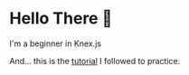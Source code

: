 <h1>Hello There 👋</h1>
<p>I'm a beginner in Knex.js </p> 
<p>And... this is the <a href="https://blog.shahednasser.com/knex-js-tutorial-for-beginners/">tutorial</a> I followed to practice.</P>
